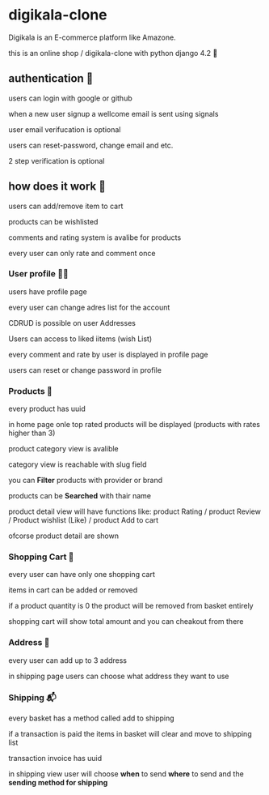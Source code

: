 # digikala-clone

Digikala is an E-commerce platform like Amazone.

this is an online shop / digikala-clone with python django 4.2  🛒

## authentication 🔐

users can login with google or github


when a new user signup a wellcome email is sent using signals

user email verifucation is optional

users can reset-password, change email and etc.

2 step verification is optional



## how does it work 🤔

users can add/remove item to cart

products can be wishlisted

comments and rating system is avalibe for products

every user can only rate and comment once 

### User profile 🧑‍💻 

users have profile page

every user can change adres list for the account

CDRUD is possible on user Addresses 

Users can access to liked iitems (wish List)

every comment and rate by user is displayed in profile page

users can reset or change password in profile


### Products 💎 
every product has uuid

in home page onle top rated products will be displayed (products with rates higher than 3)

product category view is avalible

category view is reachable with slug field


you can **Filter** products with provider or brand

products can be **Searched** with thair name

product detail view will have functions like: product Rating / product Review / Product wishlist (Like) / product Add to cart

ofcorse product detail are shown 

### Shopping Cart 🛒 

every user can have only one shopping cart

items in cart can be added or removed 

if a product quantity is 0 the product will be removed from basket entirely

shopping cart will show total amount and you can cheakout from there

### Address 🧾 

every user can add up to 3 address 

in shipping page users can choose what address they want to use

### Shipping 📬 
every basket has a method called add to shipping

if a transaction is paid the items in basket will clear and move to shipping list

transaction invoice has uuid

in shipping view user will choose **when** to send **where** to send and the **sending method for shipping**
